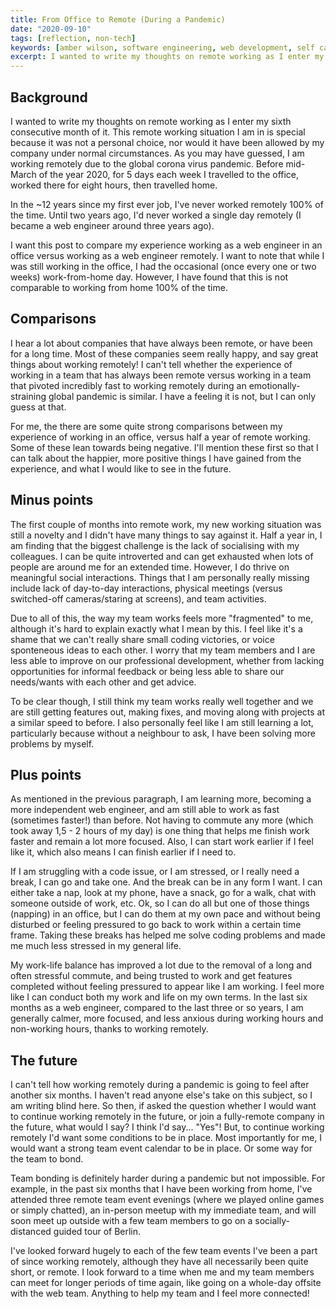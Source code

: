 ```yaml
---
title: From Office to Remote (During a Pandemic)
date: "2020-09-10"
tags: [reflection, non-tech]
keywords: [amber wilson, software engineering, web development, self care]
excerpt: I wanted to write my thoughts on remote working as I enter my sixth consecutive month of it. This remote working situation I am in is special because
---
```

## Background

I wanted to write my thoughts on remote working as I enter my sixth consecutive month of it. This remote working situation I am in is special because it was not a personal choice, nor would it have been allowed by my company under normal circumstances. As you may have guessed, I am working remotely due to the global corona virus pandemic. Before mid-March of the year 2020, for 5 days each week I travelled to the office, worked there for eight hours, then travelled home. 


In the ~12 years since my first ever job, I've never worked remotely 100% of the time. Until two years ago, I'd never worked a single day remotely (I became a web engineer around three years ago). 

I want this post to compare my experience working as a web engineer in an office versus working as a web engineer remotely. I want to note that while I was still working in the office, I had the occasional (once every one or two weeks) work-from-home day. However, I have found that this is not comparable to working from home 100% of the time.

## Comparisons

I hear a lot about companies that have always been remote, or have been for a long time. Most of these companies seem really happy, and say great things about working remotely! I can't tell whether the experience of working in a team that has always been remote versus working in a team that pivoted incredibly fast to working remotely during an emotionally-straining global pandemic is similar. I have a feeling it is not, but I can only guess at that.

For me, the there are some quite strong comparisons between my experience of working in an office, versus half a year of remote working. Some of these lean towards being negative. I'll mention these first so that I can talk about the happier, more positive things I have gained from the experience, and what I would like to see in the future.

## Minus points

The first couple of months into remote work, my new working situation was still a novelty and I didn't have many things to say against it. Half a year in, I am finding that the biggest challenge is the lack of socialising with my colleagues. I can be quite introverted and can get exhausted when lots of people are around me for an extended time. However, I do thrive on meaningful social interactions. Things that I am personally really missing include lack of day-to-day interactions, physical meetings (versus switched-off cameras/staring at screens), and team activities. 

Due to all of this, the way my team works feels more "fragmented" to me, although it's hard to explain exactly what I mean by this. I feel like it's a shame that we can't really share small coding victories, or voice sponteneous ideas to each other. I worry that my team members and I are less able to improve on our professional development, whether from lacking opportunities for informal feedback or being less able to share our needs/wants with each other and get advice.

To be clear though, I still think my team works really well together and we are still getting features out, making fixes, and moving along with projects at a similar speed to before. I also personally feel like I am still learning a lot, particularly because without a neighbour to ask, I have been solving more problems by myself.

## Plus points

As mentioned in the previous paragraph, I am learning more, becoming a more independent web engineer, and am still able to work as fast (sometimes faster!) than before. Not having to commute any more (which took away 1,5 - 2 hours of my day) is one thing that helps me finish work faster and remain a lot more focused. Also, I can start work earlier if I feel like it, which also means I can finish earlier if I need to. 

If I am struggling with a code issue, or I am stressed, or I really need a break, I can go and take one. And the break can be in any form I want. I can either take a nap, look at my phone, have a snack, go for a walk, chat with someone outside of work, etc. Ok, so I can do all but one of those things (napping) in an office, but I can do them at my own pace and without being disturbed or feeling pressured to go back to work within a certain time frame. Taking these breaks has helped me solve coding problems and made me much less stressed in my general life.

My work-life balance has improved a lot due to the removal of a long and often stressful commute, and being trusted to work and get features completed without feeling pressured to appear like I am working. I feel more like I can conduct both my work and life on my own terms. In the last six months as a web engineer, compared to the last three or so years, I am generally calmer, more focused, and less anxious during working hours and non-working hours, thanks to working remotely.

## The future 

I can't tell how working remotely during a pandemic is going to feel after another six months. I haven't read anyone else's take on this subject, so I am writing blind here. So then, if asked the question whether I would want to continue working remotely in the future, or join a fully-remote company in the future, what would I say? I think I'd say... "Yes"! But, to continue working remotely I'd want some conditions to be in place. Most importantly for me, I would want a strong team event calendar to be in place. Or some way for the team to bond.

 Team bonding is definitely harder during a pandemic but not impossible. For example, in the past six months that I have been working from home, I've attended three remote team event evenings (where we played online games or simply chatted), an in-person meetup with my immediate team, and will soon meet up outside with a few team members to go on a socially-distanced guided tour of Berlin. 

I've looked forward hugely to each of the few team events I've been a part of since working remotely, although they have all necessarily been quite short, or remote. I look forward to a time when me and my team members can meet for longer periods of time again, like going on a whole-day offsite with the web team. Anything to help my team and I feel more connected!